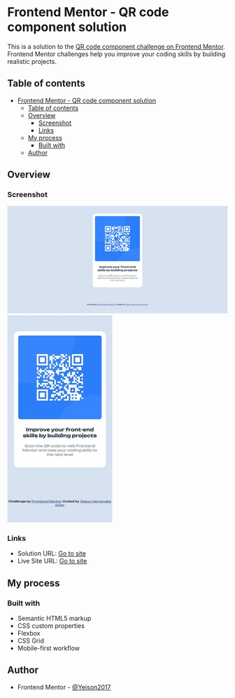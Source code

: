 # Frontend Mentor - QR code component solution

This is a solution to the [QR code component challenge on Frontend Mentor](https://www.frontendmentor.io/challenges/qr-code-component-iux_sIO_H). Frontend Mentor challenges help you improve your coding skills by building realistic projects.

## Table of contents

- [Frontend Mentor - QR code component solution](#frontend-mentor---qr-code-component-solution)
  - [Table of contents](#table-of-contents)
  - [Overview](#overview)
    - [Screenshot](#screenshot)
    - [Links](#links)
  - [My process](#my-process)
    - [Built with](#built-with)
  - [Author](#author)

## Overview

### Screenshot

![desktop1](./screenshot/Desktop1.jpg)
![mobile1](./screenshot/Mobile1.jpg)

### Links

- Solution URL: [Go to site](https://github.com/Yeison2017/qr-code-component-main)
- Live Site URL: [Go to site](https://qr-code-component-main-yha.netlify.app/)

## My process

### Built with

- Semantic HTML5 markup
- CSS custom properties
- Flexbox
- CSS Grid
- Mobile-first workflow

## Author

- Frontend Mentor - [@Yeison2017](https://www.frontendmentor.io/profile/Yeison2017)